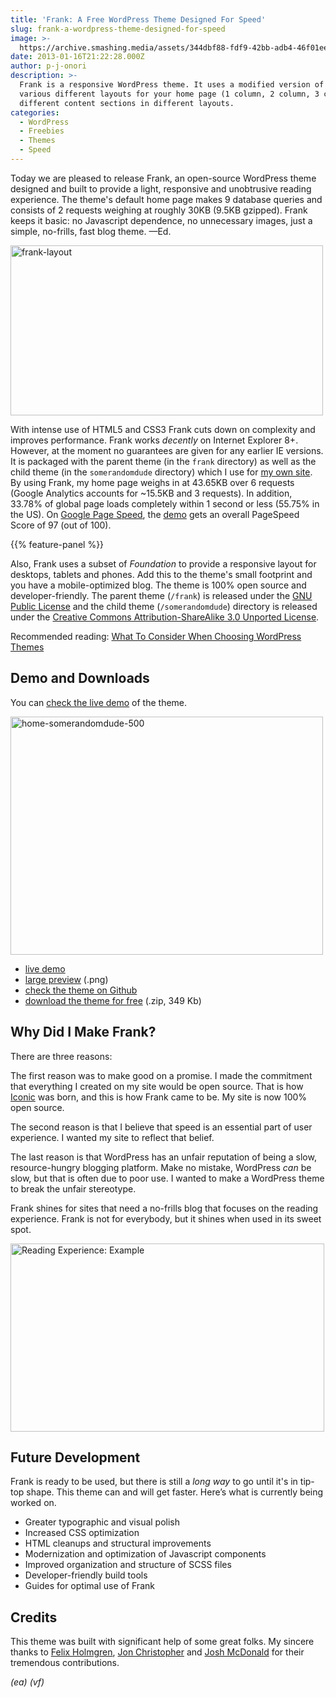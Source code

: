 ```yaml
---
title: 'Frank: A Free WordPress Theme Designed For Speed'
slug: frank-a-wordpress-theme-designed-for-speed
image: >-
  https://archive.smashing.media/assets/344dbf88-fdf9-42bb-adb4-46f01eedd629/8c666eb1-d366-47b6-a68e-7172b1143b2f/frank-layout.jpg
date: 2013-01-16T21:22:28.000Z
author: p-j-onori
description: >-
  Frank is a responsive WordPress theme. It uses a modified version of the Foundation](https://www.smashingmagazine.com/2015/04/creating-web-app-in-foundation-for-apps/) grid system. It also offers the unique feature of a modular home page layout system. The theme comes with
  various different layouts for your home page (1 column, 2 column, 3 column, 4 column, etc.) that can be mixed and matched. This allows for a home page with
  different content sections in different layouts.
categories:
  - WordPress
  - Freebies
  - Themes
  - Speed
---
```

Today we are pleased to release Frank, an open-source WordPress theme designed and built to provide a light, responsive and unobtrusive reading experience. The theme's default home page makes 9 database queries and consists of 2 requests weighing at roughly 30KB (9.5KB gzipped). Frank keeps it basic: no Javascript dependence, no unnecessary images, just a simple, no-frills, fast blog theme. —Ed.

<a href="https://somerandomdude.com" rel="attachment wp-att-108127"><img loading="lazy" decoding="async" class="108127" src="https://archive.smashing.media/assets/344dbf88-fdf9-42bb-adb4-46f01eedd629/cbf048c4-0e75-4f95-a567-4b71b86c0d52/frank-layout.jpg" alt="frank-layout" width="500" height="272" /></a>

<p>With intense use of HTML5 and CSS3 Frank cuts down on complexity and improves performance. Frank works <em>decently</em> on Internet Explorer 8+. However, at the moment no guarantees are given for any earlier IE versions. It is packaged with the parent theme (in the <code>frank</code> directory) as well as the child theme (in the <code>somerandomdude</code> directory) which I use for <a href="https://somerandomdude.com">my own site</a>. By using Frank, my home page weighs in at 43.65KB over 6 requests (Google Analytics accounts for ~15.5KB and 3 requests). In addition, 33.78% of global page loads completely within 1 second or less (55.75% in the US). On <a href="https://developers.google.com/speed/pagespeed/insights#url=http_3A_2F_2Fsomerandomdude.com_2F&amp;mobile=false">Google Page Speed</a>, the <a href="https://somerandomdude.com">demo</a> gets an overall PageSpeed Score of 97 (out of 100).</p>

{{% feature-panel %}}

Also, Frank uses a subset of <em>Foundation</em> to provide a responsive layout for desktops, tablets and phones. Add this to the theme's small footprint and you have a mobile-optimized blog. The theme is 100% open source and developer-friendly. The parent theme (<code>/frank</code>) is released under the <a href="https://www.gnu.org/copyleft/gpl.html">GNU Public License</a> and the child theme (<code>/somerandomdude</code>) directory is released under the <a href="https://creativecommons.org/licenses/by-sa/3.0/">Creative Commons Attribution-ShareAlike 3.0 Unported License</a>.</p>

Recommended reading: [What To Consider When Choosing WordPress Themes](https://www.smashingmagazine.com/2014/12/what-to-consider-when-choosing-a-wordpress-theme/)

## Demo and Downloads

You can <a href="https://somerandomdude.com">check the live demo</a> of the theme.

<a href="https://somerandomdude.com" rel="attachment wp-att-108185"><img loading="lazy" decoding="async" class="108185" src="https://archive.smashing.media/assets/344dbf88-fdf9-42bb-adb4-46f01eedd629/3e205739-fd14-4355-bd29-2c9a9238b56d/small-preview.png" alt="home-somerandomdude-500" width="500" height="381" /></a>

*   [live demo](https://somerandomdude.com)
*   [large preview](https://archive.smashing.media/assets/344dbf88-fdf9-42bb-adb4-46f01eedd629/12db937c-c5cb-4c55-9452-bd99ba2aa18d/large-preview.png) (.png)
*   [check the theme on Github](https://github.com/somerandomdude/Frank)
*   [download the theme for free](https://github.com/somerandomdude/Frank/archive/master.zip) (.zip, 349 Kb)

## Why Did I Make Frank?

There are three reasons:

The first reason was to make good on a promise. I made the commitment that everything I created on my site would be open source. That is how <a href="https://somerandomdude.com/work/iconic">Iconic</a> was born, and this is how Frank came to be. My site is now 100% open source.

The second reason is that I believe that speed is an essential part of user experience. I wanted my site to reflect that belief.

The last reason is that WordPress has an unfair reputation of being a slow, resource-hungry blogging platform. Make no mistake, WordPress <em>can</em> be slow, but that is often due to poor use. I wanted to make a WordPress theme to break the unfair stereotype.

Frank shines for sites that need a no-frills blog that focuses on the reading experience. Frank is not for everybody, but it shines when used in its sweet spot.

<a href="https://somerandomdude.com/2012/08/12/svg-css-injection/"><img loading="lazy" decoding="async" class="108179" src="https://archive.smashing.media/assets/344dbf88-fdf9-42bb-adb4-46f01eedd629/b977be63-d0b9-446d-8e70-1e3db5ab7d93/typography-theme-example.png" alt="Reading Experience: Example" width="502" height="301" /></a>

## Future Development

Frank is ready to be used, but there is still a <em>long way</em> to go until it's in tip-top shape. This theme can and will get faster. Here’s what is currently being worked on.

*   Greater typographic and visual polish
*   Increased CSS optimization
*   HTML cleanups and structural improvements
*   Modernization and optimization of Javascript components
*   Improved organization and structure of SCSS files
*   Developer-friendly build tools
*   Guides for optimal use of Frank

## Credits

This theme was built with significant help of some great folks. My sincere thanks to <a href="https://twitter.com/felixhgren">Felix Holmgren</a>, <a href="https://twitter.com/jchristopher">Jon Christopher</a> and <a href="https://twitter.com/onestepcreative">Josh McDonald</a> for their tremendous contributions.

<em>(ea) (vf)</em>

